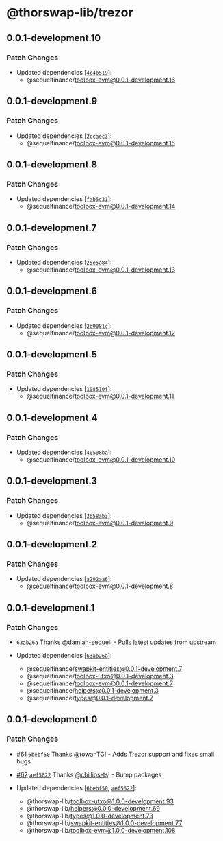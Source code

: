# @thorswap-lib/trezor

## 0.0.1-development.10

### Patch Changes

- Updated dependencies [[`4c4b519`](https://github.com/thorswap/SwapKit/commit/4c4b519187ab2b1c5e8a3062da8862d200fba454)]:
  - @sequelfinance/toolbox-evm@0.0.1-development.16

## 0.0.1-development.9

### Patch Changes

- Updated dependencies [[`2ccaec3`](https://github.com/thorswap/SwapKit/commit/2ccaec3664a3c130fadc3121123d7cf8bc71f72d)]:
  - @sequelfinance/toolbox-evm@0.0.1-development.15

## 0.0.1-development.8

### Patch Changes

- Updated dependencies [[`fab5c31`](https://github.com/thorswap/SwapKit/commit/fab5c313c7946a77b5fa9eab300d64df8a21fe9d)]:
  - @sequelfinance/toolbox-evm@0.0.1-development.14

## 0.0.1-development.7

### Patch Changes

- Updated dependencies [[`25e5a84`](https://github.com/thorswap/SwapKit/commit/25e5a84c2807e309190034cdd060f567b7cd384d)]:
  - @sequelfinance/toolbox-evm@0.0.1-development.13

## 0.0.1-development.6

### Patch Changes

- Updated dependencies [[`2b9081c`](https://github.com/thorswap/SwapKit/commit/2b9081cb22673faf885b82d7bf36b6560fa66704)]:
  - @sequelfinance/toolbox-evm@0.0.1-development.12

## 0.0.1-development.5

### Patch Changes

- Updated dependencies [[`108510f`](https://github.com/thorswap/SwapKit/commit/108510f806e3cb0f82b4b563e8883d4bbe673d95)]:
  - @sequelfinance/toolbox-evm@0.0.1-development.11

## 0.0.1-development.4

### Patch Changes

- Updated dependencies [[`40508ba`](https://github.com/thorswap/SwapKit/commit/40508ba1375e1e374d93b83014e9b1364ed8a2fd)]:
  - @sequelfinance/toolbox-evm@0.0.1-development.10

## 0.0.1-development.3

### Patch Changes

- Updated dependencies [[`3b58ab3`](https://github.com/thorswap/SwapKit/commit/3b58ab345afc0954c45a454c88938cf4422bef3c)]:
  - @sequelfinance/toolbox-evm@0.0.1-development.9

## 0.0.1-development.2

### Patch Changes

- Updated dependencies [[`a292aa6`](https://github.com/thorswap/SwapKit/commit/a292aa666d39bf6a4699d6f6166f9f8390863f71)]:
  - @sequelfinance/toolbox-evm@0.0.1-development.8

## 0.0.1-development.1

### Patch Changes

- [`63ab26a`](https://github.com/thorswap/SwapKit/commit/63ab26a16b0c64fc2180f0072dfd42434213dd1a) Thanks [@damian-sequel](https://github.com/damian-sequel)! - Pulls latest updates from upstream

- Updated dependencies [[`63ab26a`](https://github.com/thorswap/SwapKit/commit/63ab26a16b0c64fc2180f0072dfd42434213dd1a)]:
  - @sequelfinance/swapkit-entities@0.0.1-development.7
  - @sequelfinance/toolbox-utxo@0.0.1-development.3
  - @sequelfinance/toolbox-evm@0.0.1-development.7
  - @sequelfinance/helpers@0.0.1-development.3
  - @sequelfinance/types@0.0.1-development.7

## 0.0.1-development.0

### Patch Changes

- [#61](https://github.com/thorswap/SwapKit/pull/61) [`6bebf50`](https://github.com/thorswap/SwapKit/commit/6bebf50ee8f39e0aa48a56f2f5a8ac4a5b0ce50a) Thanks [@towanTG](https://github.com/towanTG)! - Adds Trezor support and fixes small bugs

- [#62](https://github.com/thorswap/SwapKit/pull/62) [`aef5622`](https://github.com/thorswap/SwapKit/commit/aef5622f547640867b7f335bac3a0b33e75d03c1) Thanks [@chillios-ts](https://github.com/chillios-ts)! - Bump packages

- Updated dependencies [[`6bebf50`](https://github.com/thorswap/SwapKit/commit/6bebf50ee8f39e0aa48a56f2f5a8ac4a5b0ce50a), [`aef5622`](https://github.com/thorswap/SwapKit/commit/aef5622f547640867b7f335bac3a0b33e75d03c1)]:
  - @thorswap-lib/toolbox-utxo@1.0.0-development.93
  - @thorswap-lib/helpers@0.0.0-development.69
  - @thorswap-lib/types@1.0.0-development.73
  - @thorswap-lib/swapkit-entities@1.0.0-development.77
  - @thorswap-lib/toolbox-evm@1.0.0-development.108
